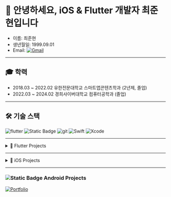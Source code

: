 # 👋 안녕하세요, iOS & Flutter 개발자 최준현입니다

* 이름: 최준현  
* 생년월일: 1999.09.01  
* Email: [![Gmail](https://img.shields.io/badge/Gmail-red?logo=gmail&logoColor=white)](mailto:cjhn8918989@gmail.com) 

---

## 🎓 학력
* 2018.03 ~ 2022.02 유한전문대학교 스마트앱콘텐츠학과 (2년제, 졸업)  
* 2022.03 ~ 2024.02 경희사이버대학교 컴퓨터공학과 (졸업)  

---

## 🛠️ 기술 스택
![flutter](https://img.shields.io/badge/Flutter-blue?style=flat-square&logo=flutter)
![Static Badge](https://img.shields.io/badge/Android_Studio-blue?style=flat-square&logo=AndroidStudio)
![git](https://img.shields.io/badge/Git-F05032?style=flat-square&logo=git&logoColor=white)
![Swift](https://img.shields.io/badge/Swift-F05138?style=flat-square&logo=swift&logoColor=white)
![Xcode](https://img.shields.io/badge/Xcode-147EFB?style=flat-square&logo=xcode&logoColor=white)

---

<details>
<summary><span style="font-size: 24px; font-weight: bold;"></span>📱 Flutter Projects</summary>

### TestQuest
게임 CBT/OBT/Alpha Test 정보를 모아 커뮤니티와 공유할 수 있는 앱  

<img src="https://github.com/user-attachments/assets/3509abcb-4ff0-4f59-b3e1-a1452d4f039d" width=200>
<img src="https://github.com/user-attachments/assets/3527fc56-88bd-4b2b-aa0f-811040c04d65" width=200>
<img src="https://github.com/user-attachments/assets/4363a86a-4728-4baa-b7a8-464bf849dee8" width=200>  
<img src="https://github.com/user-attachments/assets/f60f4739-9de3-47b8-859f-307839fb8437" width=200>
<img src="https://github.com/user-attachments/assets/1a125846-78a4-4dd5-9ae5-ed66eb209683" width=200>  

👉 [프로젝트 바로가기](https://github.com/jun-hyeon/test_quest)

---

### Delivery App
강의를 보고 구현해본 배달 앱  

* Flutter: 3.0.0 이상  
* Riverpod: 2.0 이상  

<img src="https://github.com/user-attachments/assets/60ffac67-77ee-4a91-87b0-f5a5f9ce3de3" width=200>
<img src="https://github.com/user-attachments/assets/2a312db5-6993-4fae-8b6b-daf5a3c58025" width=200>
<img src="https://github.com/user-attachments/assets/fa5cccb1-06b8-4b43-8ef5-8659c8d75f6e" width=200>

---

### Chat Test
Flutter + Supabase 기반 채팅 앱  

* Flutter v3.5.4  

<img src="https://github.com/user-attachments/assets/e2cdd4c3-235a-464a-8dfa-1c0abde982f5" width=600>  
<img src="https://github.com/user-attachments/assets/3a7dfc5c-96a5-443d-b137-cb085e78b90e" width=200>
<img src="https://github.com/user-attachments/assets/6d06a8df-bfcf-4ef5-80f8-0d1944801efe" width=200>

</details>

---

<details>
<summary>🍎 iOS Projects</summary>

### JustChat
웹소켓을 이용한 SwiftUI 기반 채팅 앱  

<img src="https://github.com/user-attachments/assets/fcd4aab6-9b0f-490f-aee1-a05acb8959d1" width=200>
<img src="https://github.com/user-attachments/assets/9ef2579b-6338-4733-99d9-6301e3061ad4" width=200>
<img src="https://github.com/user-attachments/assets/8af04954-4503-45ff-b78d-87ee03ea92a1" width=200>
<img src="https://github.com/user-attachments/assets/005823a3-851a-4a4c-a511-b1fdaa5bbb48" width=200>  

👉 [JustChat 더보기](https://github.com/jun-hyeon/JustChat/tree/main)

---

### 해외축구 서포터즈
Football API를 이용해 해외축구 경기 정보를 제공하는 앱  

<img src="https://github.com/APP-iOS3rd/PJ2T10_SportsFan/assets/83914919/5d995c42-2248-4cd1-9c32-a74db2f4bfc4" width=200>
<img src="https://github.com/APP-iOS3rd/PJ2T10_SportsFan/assets/83914919/72c3deb9-cbdd-4703-abdf-a51b36586b9d" width=200>  

👉 [해외축구 서포터즈 더보기](https://github.com/APP-iOS3rd/PJ2T10_SportsFan)

---

### 계산기
iPhone 기본 계산기 클론 앱  

<img src="https://github.com/user-attachments/assets/6fefd386-98d3-4e73-b9a6-6292c9f3d778" width=200>  

👉 [MyCalculator 더보기](https://github.com/jun-hyeon/SwiftProject/tree/main/MyCalculcator)

---

### ImageList
Pexels API를 이용한 무한스크롤 이미지 앱  

<img src="https://github.com/user-attachments/assets/54c2b0dc-f7ef-43ba-ac5c-1b04c2eec285" width=200>
<img src="https://github.com/user-attachments/assets/c638e747-108c-4ffc-9f32-d195c39c2efa" width=200>
<img src="https://github.com/user-attachments/assets/fd3dda1b-ec30-4f12-bc3d-93b068f3fd16" width=200>  

👉 [ImageList 더보기](https://github.com/jun-hyeon/SwiftProject/tree/main/ImageList)

</details>

---

### ![Static Badge](https://img.shields.io/badge/Android_Studio-blue?style=flat-square&logo=AndroidStudio) Android Projects
[![Portfolio](https://img.shields.io/badge/Portfolio-black?logo=googledocs&logoColor=white)](https://drive.google.com/file/d/1Vi5xYdmnqmPG7A_arpnYHLwWqtdMvcHi/view?usp=drive_link)
